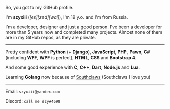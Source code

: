 So, you got to my GitHub profile.



I'm **szyxiii** (*[es][zed][wai]*), I'm 19 y.o. and I'm from Russia.

I'm a developer, designer and just a good person. I've been a developer for more than 5 years now and completed many projects. Almost none of them are in my GitHub repos, as they are private.

---
Pretty confident with **Python** (+ **Django**), **JavaScript**, **PHP**, **Pawn**, **C#** (including **WPF**, **WPF** is perfect), **HTML**, **CSS** and **Bootstrap 4**.

And some good experience with **C**, **C++**, **Dart**, **Node.js** and **Lua**.

Learning **Golang** now because of [Southclaws](https://github.com/Southclaws) (Southclaws I love you)

---
Email: `szyxiii@yandex.com`

Discord: `call me szy#4698`
